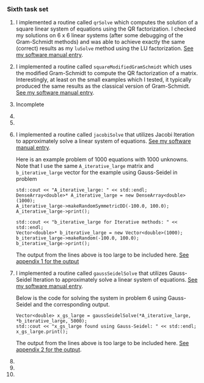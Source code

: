 ### Sixth task set

1. I implemented a routine called `qrSolve` which computes the solution of a square linear system of equations using the QR factorization. I checked my solutions on 6 x 6 linear systems (after some debugging of the Gram-Schmidt methods) and was able to achieve exactly the same (correct) results as my `luSolve` method using the LU factorization. [See my software manual entry](../software_manual/qrSolve.md).
2. I implemented a routine called `squareModifiedGramSchmidt` which uses the modified Gram-Schmidt to compute the QR factorization of a matrix. Interestingly, at least on the small examples which I tested, it typically produced the same results as the classical version of Gram-Schmidt. [See my software manual entry](../software_manual/squareModifiedGramSchmidt.md).
3. Incomplete
4. 
5. 
6. I implemented a routine called `jacobiSolve` that utilizes Jacobi Iteration to approximately solve a linear system of equations. [See my software manual entry](../software_manual/jacobiSolve.md).

    Here is an example problem of 1000 equations with 1000 unknowns. Note that I use the same `A_iterative_large` matrix and `b_iterative_large` vector for the example using Gauss-Seidel in problem 

    ```
    std::cout << "A_iterative_large: " << std::endl;
    DenseArray<double>* A_iterative_large = new DenseArray<double>(1000);
    A_iterative_large->makeRandomSymmetricDD(-100.0, 100.0);
    A_iterative_large->print();

    std::cout << "b_iterative_large for Iterative methods: " << std::endl;
    Vector<double>* b_iterative_large = new Vector<double>(1000);
    b_iterative_large->makeRandom(-100.0, 100.0);
    b_iterative_large->print();
    ```
    The output from the lines above is too large to be included here. [See appendix 1 for the output](./hw06_appendix1.md)

7. I implemented a routine called `gaussSeidelSolve` that utilizes Gauss-Seidel Iteration to approximately solve a linear system of equations. [See my software manual entry](../software_manual/gaussSeidelSolve.md).

    Below is the code for solving the system in problem 6 using Gauss-Seidel and the corresponding output.
    ```
    Vector<double> x_gs_large = gaussSeidelSolve(*A_iterative_large, *b_iterative_large, 5000);
    std::cout << "x_gs_large found using Gauss-Seidel: " << std::endl;
    x_gs_large.print();
    ```
    The output from the lines above is too large to be included here. [See appendix 2 for the output](./hw06_appendix2.md).

8. 
9. 
10. 